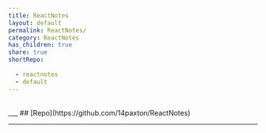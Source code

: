 ```yaml
---
title: ReactNotes  
layout: default
permalink: ReactNotes/
category: ReactNotes  
has_children: true  
share: true  
shortRepo:  
  
  - reactnotes  
  - default         
---
```


<br/>        
___          
## [Repo](https://github.com/14paxton/ReactNotes)  
  
***